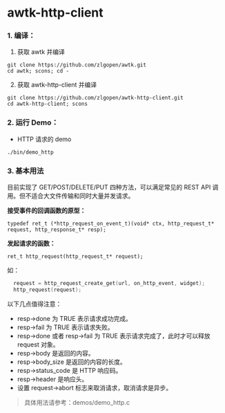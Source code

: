 # awtk-http-client

### 1. 编译：

1. 获取 awtk 并编译

```
git clone https://github.com/zlgopen/awtk.git
cd awtk; scons; cd -
```

2. 获取 awtk-http-client 并编译
```
git clone https://github.com/zlgopen/awtk-http-client.git
cd awtk-http-client; scons
```

### 2. 运行 Demo：

* HTTP 请求的 demo

```
./bin/demo_http
```

### 3. 基本用法

目前实现了 GET/POST/DELETE/PUT 四种方法，可以满足常见的 REST API 调用。但不适合大文件传输和同时大量并发请求。

**接受事件的回调函数的原型：**

```
typedef ret_t (*http_request_on_event_t)(void* ctx, http_request_t* request, http_response_t* resp);
```

**发起请求的函数：**

```
ret_t http_request(http_request_t* request);
```

如：

```c
  request = http_request_create_get(url, on_http_event, widget);
  http_request(request);

```

以下几点值得注意：

* resp->done 为 TRUE 表示请求成功完成。
* resp->fail 为 TRUE 表示请求失败。
* resp->done 或者 resp->fail 为 TRUE 表示请求完成了，此时才可以释放 request 对象。
* resp->body 是返回的内容。
* resp->body_size 是返回的内容的长度。
* resp->status_code 是 HTTP 响应码。
* resp->header 是响应头。
* 设置 request->abort 标志来取消请求，取消请求是异步。

> 具体用法请参考：demos/demo_http.c 
